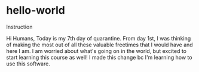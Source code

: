 # hello-world
Instruction

Hi Humans,
Today is my 7th day of quarantine. From day 1st, I was thinking of making the most out of all these valuable freetimes that I would have and here I am. I am worried about what's going on in the world, but excited to start learning this course as well!
I made this change bc I'm learning how to use this software.
